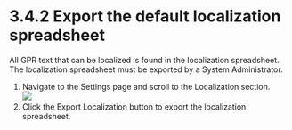 # 3.4.2 Export the default localization spreadsheet

All GPR text that can be localized is found in the localization spreadsheet. The localization spreadsheet must be exported by a System Administrator.

1. Navigate to the Settings page and scroll to the Localization section.\
   ![](https://lh4.googleusercontent.com/Mu8r3fdIVOehoWjkwFj5epRbJyUBDB2rw22P8xecko2k4CsASlNP\_7MDV7e-W0bRvGQimfCJHR2i2DQ28iuYgFBb7EH34na57RRBGYKAIejU4IR5Z8rtellO88Z0DYuK4m6yFuz4LdGEjm8qg5a1At\_iI2aqbKyG\_WggJ7N8ifOA7h0ja9Fhb4s1)
2. Click the Export Localization button to export the localization spreadsheet.
